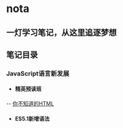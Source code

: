 # nota
## 一灯学习笔记，从这里追逐梦想


## 笔记目录
### JavaScript语言新发展
- #### 精英预读班
-- [你不知道的HTML](https://github.com/hubvue/nota/issues/13)
- #### ES5.1新增语法
